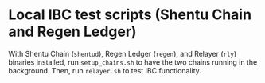 # Local IBC test scripts (Shentu Chain and Regen Ledger)

With Shentu Chain (`shentud`), Regen Ledger (`regen`), and Relayer (`rly`) binaries installed, run `setup_chains.sh` to 
have the two chains running in the background. Then, run `relayer.sh` to test IBC functionality. 

